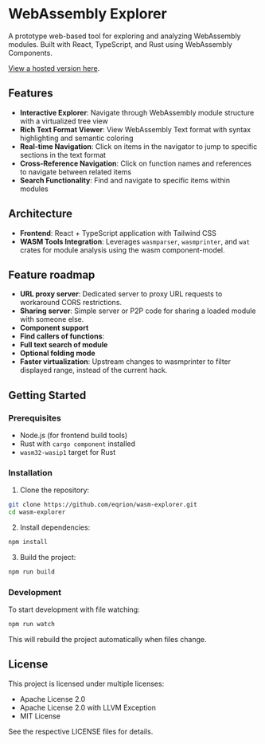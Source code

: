 # WebAssembly Explorer

A prototype web-based tool for exploring and analyzing WebAssembly modules. Built with React, TypeScript, and Rust using WebAssembly Components.

[View a hosted version here](https://eqrion.github.io/wasm-explorer).

## Features

- **Interactive Explorer**: Navigate through WebAssembly module structure with a virtualized tree view
- **Rich Text Format Viewer**: View WebAssembly Text format with syntax highlighting and semantic coloring
- **Real-time Navigation**: Click on items in the navigator to jump to specific sections in the text format
- **Cross-Reference Navigation**: Click on function names and references to navigate between related items
- **Search Functionality**: Find and navigate to specific items within modules

## Architecture

- **Frontend**: React + TypeScript application with Tailwind CSS
- **WASM Tools Integration**: Leverages `wasmparser`, `wasmprinter`, and `wat` crates for module analysis using the wasm component-model.

## Feature roadmap

- **URL proxy server**: Dedicated server to proxy URL requests to workaround CORS restrictions.
- **Sharing server**: Simple server or P2P code for sharing a loaded module with someone else.
- **Component support**
- **Find callers of functions**:
- **Full text search of module**
- **Optional folding mode**
- **Faster virtualization**: Upstream changes to wasmprinter to filter displayed range, instead of the current hack.

## Getting Started

### Prerequisites

- Node.js (for frontend build tools)
- Rust with `cargo component` installed
- `wasm32-wasip1` target for Rust

### Installation

1. Clone the repository:
```bash
git clone https://github.com/eqrion/wasm-explorer.git
cd wasm-explorer
```

2. Install dependencies:
```bash
npm install
```

3. Build the project:
```bash
npm run build
```

### Development

To start development with file watching:
```bash
npm run watch
```

This will rebuild the project automatically when files change.

## License

This project is licensed under multiple licenses:
- Apache License 2.0
- Apache License 2.0 with LLVM Exception
- MIT License

See the respective LICENSE files for details.
